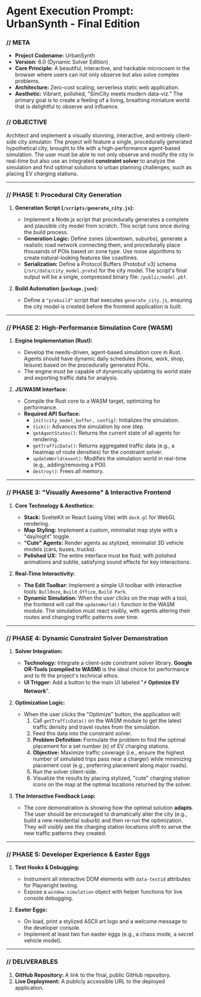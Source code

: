 # Agent Execution Prompt: UrbanSynth - Final Edition

### // META

* **Project Codename:** UrbanSynth
* **Version:** 6.0 (Dynamic Solver Edition)
* **Core Principle:** A beautiful, interactive, and hackable microcosm in the browser where users can not only observe but also solve complex problems.
* **Architecture:** Zero-cost scaling, serverless static web application.
* **Aesthetic:** Vibrant, polished, "SimCity meets modern data-viz." The primary goal is to create a feeling of a living, breathing miniature world that is delightful to observe and influence.

### // OBJECTIVE

Architect and implement a visually stunning, interactive, and entirely client-side city simulator. The project will feature a single, procedurally generated hypothetical city, brought to life with a high-performance agent-based simulation. The user must be able to not only observe and modify the city in real-time but also use an integrated **constraint solver** to analyze the simulation and find optimal solutions to urban planning challenges, such as placing EV charging stations.

---

### // PHASE 1: Procedural City Generation

1.  **Generation Script (`/scripts/generate_city.js`):**
    * Implement a Node.js script that procedurally generates a complete and plausible city model from scratch. This script runs once during the build process.
    * **Generation Logic:** Define zones (downtown, suburbs), generate a realistic road network connecting them, and procedurally place thousands of POIs based on zone type. Use noise algorithms to create natural-looking features like coastlines.
    * **Serialization:** Define a Protocol Buffers (Protobuf v3) schema (`/src/data/city_model.proto`) for the city model. The script's final output will be a single, compressed binary file: `/public/model.pbf`.

2.  **Build Automation (`package.json`):**
    * Define a `"prebuild"` script that executes `generate_city.js`, ensuring the city model is created before the frontend application is built.

---

### // PHASE 2: High-Performance Simulation Core (WASM)

1.  **Engine Implementation (Rust):**
    * Develop the needs-driven, agent-based simulation core in Rust. Agents should have dynamic daily schedules (home, work, shop, leisure) based on the procedurally generated POIs.
    * The engine must be capable of dynamically updating its world state and exporting traffic data for analysis.

2.  **JS/WASM Interface:**
    * Compile the Rust core to a WASM target, optimizing for performance.
    * **Required API Surface:**
        * `init(city_model_buffer, config)`: Initializes the simulation.
        * `tick()`: Advances the simulation by one step.
        * `getAgentStates()`: Returns the current state of all agents for rendering.
        * `getTrafficData()`: Returns aggregated traffic data (e.g., a heatmap of route densities) for the constraint solver.
        * `updateWorld(event)`: Modifies the simulation world in real-time (e.g., adding/removing a POI).
        * `destroy()`: Frees all memory.

---

### // PHASE 3: "Visually Awesome" & Interactive Frontend

1.  **Core Technology & Aesthetics:**
    * **Stack:** SvelteKit or React (using Vite) with `deck.gl` for WebGL rendering.
    * **Map Styling:** Implement a custom, minimalist map style with a "day/night" toggle.
    * **"Cute" Agents:** Render agents as stylized, minimalist 3D vehicle models (cars, buses, trucks).
    * **Polished UX:** The entire interface must be fluid, with polished animations and subtle, satisfying sound effects for key interactions.

2.  **Real-Time Interactivity:**
    * **The Edit Toolbar:** Implement a simple UI toolbar with interactive tools: `Bulldoze`, `Build Office`, `Build Park`.
    * **Dynamic Simulation:** When the user clicks on the map with a tool, the frontend will call the `updateWorld()` function in the WASM module. The simulation must react visibly, with agents altering their routes and changing traffic patterns over time.

---

### // PHASE 4: Dynamic Constraint Solver Demonstration

1.  **Solver Integration:**
    * **Technology:** Integrate a client-side constraint solver library. **Google OR-Tools (compiled to WASM)** is the ideal choice for performance and to fit the project's technical ethos.
    * **UI Trigger:** Add a button to the main UI labeled "**⚡ Optimize EV Network**".

2.  **Optimization Logic:**
    * When the user clicks the "Optimize" button, the application will:
        1.  Call `getTrafficData()` on the WASM module to get the latest traffic density and travel routes from the simulation.
        2.  Feed this data into the constraint solver.
        3.  **Problem Definition:** Formulate the problem to find the optimal placement for a set number (`K`) of EV charging stations.
        4.  **Objective:** Maximize traffic coverage (i.e., ensure the highest number of simulated trips pass near a charger) while minimizing placement cost (e.g., preferring placement along major roads).
        5.  Run the solver client-side.
        6.  Visualize the results by placing stylized, "cute" charging station icons on the map at the optimal locations returned by the solver.

3.  **The Interactive Feedback Loop:**
    * The core demonstration is showing how the optimal solution **adapts**. The user should be encouraged to dramatically alter the city (e.g., build a new residential suburb) and then re-run the optimization. They will visibly see the charging station locations shift to serve the new traffic patterns they created.

---

### // PHASE 5: Developer Experience & Easter Eggs

1.  **Test Hooks & Debugging:**
    * Instrument all interactive DOM elements with `data-testid` attributes for Playwright testing.
    * Expose a `window.simulation` object with helper functions for live console debugging.

2.  **Easter Eggs:**
    * On load, print a stylized ASCII art logo and a welcome message to the developer console.
    * Implement at least two fun easter eggs (e.g., a chaos mode, a secret vehicle model).

---

### // DELIVERABLES

1.  **GitHub Repository:** A link to the final, public GitHub repository.
2.  **Live Deployment:** A publicly accessible URL to the deployed application.

